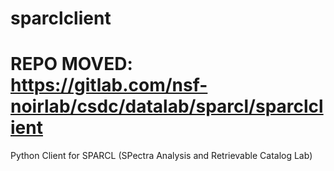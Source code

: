 # sparclclient

# REPO MOVED: https://gitlab.com/nsf-noirlab/csdc/datalab/sparcl/sparclclient

Python Client for SPARCL (SPectra Analysis and Retrievable Catalog Lab)
